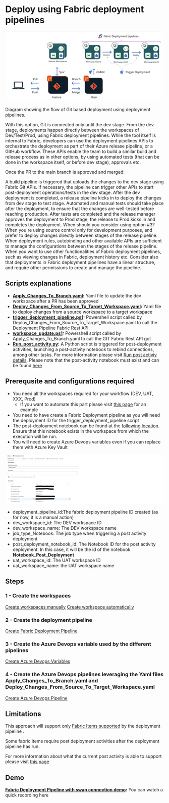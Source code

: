 # Deploy using Fabric deployment pipelines

<div align=center><img src=../../media/deployment_pipeline_workflow.png width=500></div>

Diagram showing the flow of Git based deployment using deployment pipelines.

With this option, Git is connected only until the dev stage. From the dev stage, deployments happen directly between the workspaces of Dev/Test/Prod, using Fabric deployment pipelines. While the tool itself is internal to Fabric, developers can use the deployment pipelines APIs to orchestrate the deployment as part of their Azure release pipeline, or a GitHub workflow. These APIs enable the team to build a similar build and release process as in other options, by using automated tests (that can be done in the workspace itself, or before dev stage), approvals etc.

Once the PR to the main branch is approved and merged:

A build pipeline is triggered that uploads the changes to the dev stage using Fabric Git APIs. If necessary, the pipeline can trigger other APIs to start post-deployment operations/tests in the dev stage.
After the dev deployment is completed, a release pipeline kicks in to deploy the changes from dev stage to test stage. Automated and manual tests should take place after the deployment, to ensure that the changes are well-tested before reaching production.
After tests are completed and the release manager approves the deployment to Prod stage, the release to Prod kicks in and completes the deployment.
When should you consider using option #3?
When you're using source control only for development purposes, and prefer to deploy changes directly between stages of the release pipeline.
When deployment rules, autobinding and other available APIs are sufficient to manage the configurations between the stages of the release pipeline.
When you want to use other functionalities of Fabric deployment pipelines, such as viewing changes in Fabric, deployment history etc.
Consider also that deployments in Fabric deployment pipelines have a linear structure, and require other permissions to create and manage the pipeline.


## Scripts explanations

- **[Apply_Changes_To_Branch.yaml](cicd/Apply_Changes_To_Branch.yaml):** Yaml file to update the dev workspace after a PR has been approved
- **[Deploy_Changes_From_Source_To_Target_Workspace.yaml](cicd/Deploy_Changes_From_Source_To_Target_Workspace.yaml):** Yaml file to deploy changes from a source workspace to a target workspace
- **[trigger_deployment_pipeline.ps1](cicd/trigger_deployment_pipeline.ps1):** Powershell script called by Deploy_Changes_From_Source_To_Target_Workspace.yaml to call the Deployment Pipeline Fabric Rest API
- **[workspace_update.ps1](cicd/workspace_update.ps1):** Powershell script called by Apply_Changes_To_Branch.yaml to call the GIT Fabric Rest API got
- **[Run_post_activity.py](cicd/Run_post_activity.py):** A Python script is triggered for post-deployment activities, launching a post-activity notebook to rebind connections, among other tasks. For more information please visit [Run post activiy details](https://github.com/microsoft/fabric-toolbox/blob/main/accelerators/CICD/Branch-out-to-new-workspace/README.md).
Please note that the post-activity notebook must exist and can be found [here](https://github.com/microsoft/fabric-toolbox/blob/main/accelerators/CICD/Branch-out-to-new-workspace/Fabric/Branch%20out%20to%20new%20workspace%20-%20Post%20Activity.ipynb)

## Prerequsite and configurations required

- You need all the workspaces required for your workflow (DEV, UAT, XXX, Prod)
  - If you want to automate this part please visit [this page](https://github.com/Azure-Samples/modern-data-warehouse-dataops/blob/main/e2e_samples/fabric_dataops_sample/README.md) for an example
- You need to have create a Fabric Deployment pipeline as you will need the deployment ID for the trigger_deployment_pipeline script
- The post-deployment notebook can be found at the [following location](https://github.com/microsoft/fabric-toolbox/blob/main/accelerators/CICD/Branch-out-to-new-workspace/Fabric/Branch%20out%20to%20new%20workspace%20-%20Post%20Activity.ipynb).
Ensure that this notebook exists in the workspace from which the execution will be run.
- You will need to create Azure Devops variables even if you can replace them with Azure Key Vault
<div align=center><img src=../../media/ado_variables.png width=500></div>
  
  - deployment_pipeline_id:The fabric deployment pipeline ID created (as for now, it is a manual action)
  - dev_workspace_id: The DEV workspace ID
  - dev_workspace_name: The DEV workspace name
  - job_type_Notebook: The job type when triggering a post activity deployment
  - post_deployment_notebook_id: The Notebook ID for the post activity deployment. In this case, it will be the id of the notebook **Notebook_Post_Deployment**
  - uat_workspace_id: The UAT workspace ID
  - uat_workspace_name: the UAT workspace name


## Steps

### 1 - Create the workspaces
[Create workspaces manually](https://learn.microsoft.com/en-us/fabric/fundamentals/create-workspaces)
[Create workspace automatically](https://github.com/Azure-Samples/modern-data-warehouse-dataops/blob/main/e2e_samples/fabric_dataops_sample/README.md)
### 2 - Create the deployment pipeline
[Create Fabric Deployment Pipeline](https://learn.microsoft.com/en-us/fabric/cicd/deployment-pipelines/get-started-with-deployment-pipelines?tabs=from-fabric%2Cnew-ui)
### 3 - Create the Azure Devops variable used by the different pipelines
[Create Azure Devops Variables](https://learn.microsoft.com/en-us/azure/devops/pipelines/library/variable-groups?view=azure-devops&tabs=azure-pipelines-ui%2Cyaml)
### 4 - Create the Azure Devops pipelines leveraging the Yaml files Apply_Changes_To_Branch.yaml and Deploy_Changes_From_Source_To_Target_Workspace.yaml
[Create Azure Devops Pipeline](https://learn.microsoft.com/en-us/azure/devops/pipelines/get-started/pipelines-get-started?view=azure-devops#define-pipelines-using-yaml)


## Limitations

This approach will support only [Fabric Items supported](https://learn.microsoft.com/en-us/fabric/cicd/deployment-pipelines/intro-to-deployment-pipelines?tabs=new-ui#supported-items) by the deployment pipeline .


Some fabric items require post deployment activities after the deployment pipeline has run.


For more information about what the current post activity is able to support please visit [this page](https://github.com/microsoft/fabric-toolbox/blob/main/accelerators/CICD/Branch-out-to-new-workspace/README.md)

## Demo
**[Fabric Deployment Pipeline with swap connection demo](Fabric_cicd_option_3.mp4):** You can watch a quick recording here